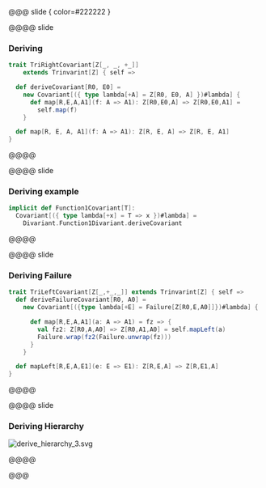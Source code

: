 @@@ slide { color=#222222 }

@@@@ slide

### Deriving

```scala
trait TriRightCovariant[Z[_, _, +_]]
    extends Trinvarint[Z] { self =>

  def deriveCovariant[R0, E0] =
    new Covariant[({ type lambda[+A] = Z[R0, E0, A] })#lambda] {
      def map[R,E,A,A1](f: A => A1): Z[R0,E0,A] => Z[R0,E0,A1] =
        self.map(f)
    }

  def map[R, E, A, A1](f: A => A1): Z[R, E, A] => Z[R, E, A1]
}
```

@@@@

@@@@ slide

### Deriving example

```scala
implicit def Function1Covariant[T]:
  Covariant[({ type lambda[+x] = T => x })#lambda] =
    Divariant.Function1Divariant.deriveCovariant
```

@@@@

@@@@ slide

### Deriving Failure

```scala
trait TriLeftCovariant[Z[_,+_,_]] extends Trinvarint[Z] { self =>
  def deriveFailureCovariant[R0, A0] =
    new Covariant[({type lambda[+E] = Failure[Z[R0,E,A0]]})#lambda] {

      def map[R,E,A,A1](a: A => A1) = fz => {
        val fz2: Z[R0,A,A0] => Z[R0,A1,A0] = self.mapLeft(a)
        Failure.wrap(fz2(Failure.unwrap(fz)))
      }
    }

  def mapLeft[R,E,A,E1](e: E => E1): Z[R,E,A] => Z[R,E1,A]
}
```

@@@@

@@@@ slide

### Deriving Hierarchy

![derive_hierarchy_3.svg](images/derive_hierarchy_3.svg)

@@@@

@@@